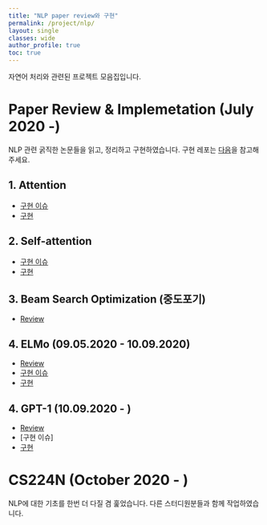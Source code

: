 ```yaml
---
title: "NLP paper review와 구현"
permalink: /project/nlp/
layout: single
classes: wide
author_profile: true
toc: true
---
```



자연어 처리와 관련된 프로젝트 모음집입니다.

# Paper Review & Implemetation (July 2020 -)

NLP 관련 굵직한 논문들을 읽고, 정리하고 구현하였습니다. 구현 레포는 [다음](https://github.com/InhyeokYoo/NLP/tree/master/papers)을 참고해주세요.

## 1. Attention

- [구현 이슈](/project/nlp/attention-issue/)
- [구현]()

## 2. Self-attention

- [구현 이슈](/project/nlp/transformer-issue/)
- [구현]()

## 3. Beam Search Optimization (중도포기)

- [Review](/project/nlp/beam-search-optimization/)

## 4. ELMo (09.05.2020 - 10.09.2020)

- [Review](/project/nlp/elmo-review/)
- [구현 이슈](/project/nlp/elmo-issue/)
- [구현]()

## 4. GPT-1 (10.09.2020 - )

- [Review](/project/nlp/gpt1-review/)
- [구현 이슈]
- [구현]()

# CS224N (October 2020 - )

NLP에 대한 기초를 한번 더 다질 겸 훑었습니다. 다른 스터디원분들과 함께 작업하였습니다.